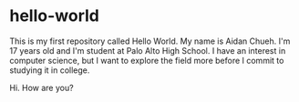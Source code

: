 # hello-world
This is my first repository called Hello World.
My name is Aidan Chueh. I'm 17 years old and I'm student at Palo Alto High School.
I have an interest in computer science, but I want to explore the field more before I commit to studying it in college.

Hi. How are you?
